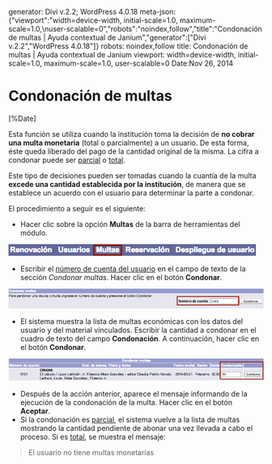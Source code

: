 generator: Divi v.2.2; WordPress 4.0.18
meta-json: {"viewport":"width=device-width, initial-scale=1.0, maximum-scale=1.0,\nuser-scalable=0","robots":"noindex,follow","title":"Condonación de multas | Ayuda contextual de Janium","generator":["Divi v.2.2","WordPress 4.0.18"]}
robots: noindex,follow
title: Condonación de multas | Ayuda contextual de Janium
viewport: width=device-width, initial-scale=1.0, maximum-scale=1.0, user-scalable=0
Date:Nov 26, 2014

# Condonación de multas

[%Date]

Esta función se utiliza cuando la institución toma la decisión de **no
cobrar una multa monetaria** (total o parcialmente) a un usuario. De
esta forma, éste queda liberado del pago de la cantidad original de la
misma. La cifra a condonar puede ser <span
style="text-decoration: underline;">parcial</span> o <span
style="text-decoration: underline;">total</span>.

Este tipo de decisiones pueden ser tomadas cuando la cuantía de la multa
**excede una cantidad establecida por la institución**, de manera que se
establece un acuerdo con el usuario para determinar la parte a condonar.

El procedimiento a seguir es el siguiente:

-   Hacer clic sobre la opción **Multas** de la barra de herramientas
    del módulo.

![Entrada a la función de multas](Opcion_multas.png)

-   Escribir el <span style="text-decoration: underline;">número de
    cuenta del usuario</span> en el campo de texto de la sección
    *Condonar multas*. Hacer clic en el botón **Condonar**.

![Introducción del número de cuenta del usuario](Entrada_cuenta_usuario6.png)

-   El sistema muestra la lista de multas económicas con los datos del
    usuario y del material vinculados. Escribir la cantidad a condonar
    en el cuadro de texto del campo **Condonación**. A continuación,
    hacer clic en el botón **Condonar**.

![Lista de multas económicas del usuario](Lista_multas_monetarias2.png)

-   Después de la acción anterior, aparece el mensaje informando de la
    ejecución de la condonación de la multa. Hacer clic en el botón
    **Aceptar**.
-   Si la condonación es <span
    style="text-decoration: underline;">parcial</span>, el sistema
    vuelve a la lista de multas mostrando la cantidad pendiente de
    abonar una vez llevada a cabo el proceso. Si es <span
    style="text-decoration: underline;">total</span>, se muestra el
    mensaje:

> El usuario no tiene multas monetarias


